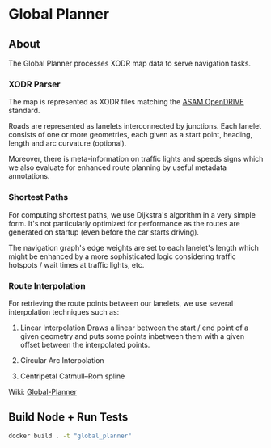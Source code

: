 
# Global Planner

## About
The Global Planner processes XODR map data to serve navigation tasks.

### XODR Parser
The map is represented as XODR files matching the
[ASAM OpenDRIVE](https://www.asam.net/standards/detail/opendrive/) standard.

Roads are represented as lanelets interconnected by junctions. Each lanelet consists of
one or more geometries, each given as a start point, heading, length and arc curvature (optional).

Moreover, there is meta-information on traffic lights and speeds signs which we also evaluate
for enhanced route planning by useful metadata annotations.

### Shortest Paths
For computing shortest paths, we use Dijkstra's algorithm in a very simple form.
It's not particularly optimized for performance as the routes are generated on startup (even
before the car starts driving).

The navigation graph's edge weights are set to each lanelet's length which might be enhanced
by a more sophisticated logic considering traffic hotspots / wait times at traffic lights, etc.

### Route Interpolation
For retrieving the route points between our lanelets, we use several interpolation techniques such as:

1) Linear Interpolation
Draws a linear between the start / end point of a given geometry and puts some points inbetween
them with a given offset between the interpolated points.

2) Circular Arc Interpolation


3) Centripetal Catmull–Rom spline

Wiki: [Global-Planner](https://github.com/ll7/paf21-1/wiki/Global-Planner)

## Build Node + Run Tests

```sh
docker build . -t "global_planner"
```
